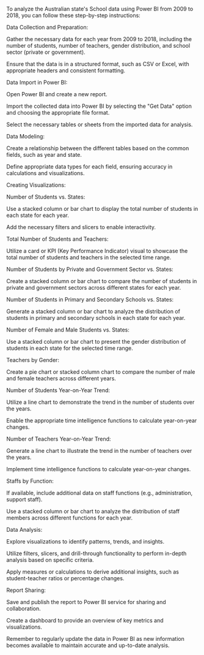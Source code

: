 To analyze the Australian state's School data using Power BI from 2009 to 2018, you can follow these step-by-step instructions: 

Data Collection and Preparation: 

Gather the necessary data for each year from 2009 to 2018, including the number of students, number of teachers, gender distribution, and school sector (private or government). 

Ensure that the data is in a structured format, such as CSV or Excel, with appropriate headers and consistent formatting. 

Data Import in Power BI: 

Open Power BI and create a new report. 

Import the collected data into Power BI by selecting the "Get Data" option and choosing the appropriate file format. 

Select the necessary tables or sheets from the imported data for analysis. 

Data Modeling: 

Create a relationship between the different tables based on the common fields, such as year and state. 

Define appropriate data types for each field, ensuring accuracy in calculations and visualizations. 

Creating Visualizations: 

Number of Students vs. States: 

Use a stacked column or bar chart to display the total number of students in each state for each year. 

Add the necessary filters and slicers to enable interactivity. 

Total Number of Students and Teachers: 

Utilize a card or KPI (Key Performance Indicator) visual to showcase the total number of students and teachers in the selected time range. 

Number of Students by Private and Government Sector vs. States: 

Create a stacked column or bar chart to compare the number of students in private and government sectors across different states for each year. 

Number of Students in Primary and Secondary Schools vs. States: 

Generate a stacked column or bar chart to analyze the distribution of students in primary and secondary schools in each state for each year. 

Number of Female and Male Students vs. States: 

Use a stacked column or bar chart to present the gender distribution of students in each state for the selected time range. 

Teachers by Gender: 

Create a pie chart or stacked column chart to compare the number of male and female teachers across different years. 

Number of Students Year-on-Year Trend: 

Utilize a line chart to demonstrate the trend in the number of students over the years. 

Enable the appropriate time intelligence functions to calculate year-on-year changes. 

Number of Teachers Year-on-Year Trend: 

Generate a line chart to illustrate the trend in the number of teachers over the years. 

Implement time intelligence functions to calculate year-on-year changes. 

Staffs by Function: 

If available, include additional data on staff functions (e.g., administration, support staff). 

Use a stacked column or bar chart to analyze the distribution of staff members across different functions for each year. 

Data Analysis: 

Explore visualizations to identify patterns, trends, and insights. 

Utilize filters, slicers, and drill-through functionality to perform in-depth analysis based on specific criteria. 

Apply measures or calculations to derive additional insights, such as student-teacher ratios or percentage changes. 

Report Sharing: 

Save and publish the report to Power BI service for sharing and collaboration. 

Create a dashboard to provide an overview of key metrics and visualizations. 

Remember to regularly update the data in Power BI as new information becomes available to maintain accurate and up-to-date analysis. 
